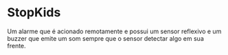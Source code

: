 # StopKids
 Um alarme que é acionado remotamente e possui um sensor reflexivo e um buzzer que emite um som sempre que o sensor detectar algo em sua frente.
